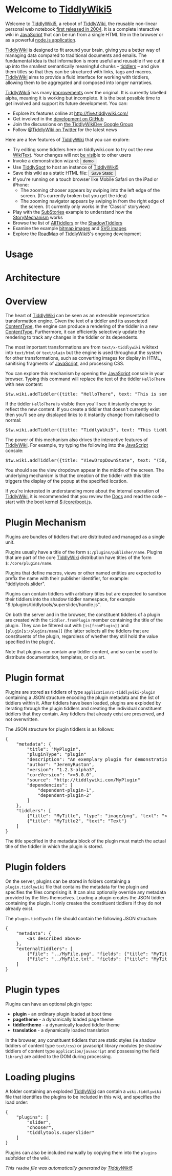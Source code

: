 <h1> Welcome to <a class='tw-tiddlylink tw-tiddlylink-internal tw-tiddlylink-missing' href='TiddlyWiki5'>TiddlyWiki5</a></h1><div class='tw-tiddler-frame' data-tiddler-target='HelloThere' data-tiddler-template='HelloThere'><p>Welcome to <a class='tw-tiddlylink tw-tiddlylink-internal tw-tiddlylink-missing' href='TiddlyWiki5'>TiddlyWiki5</a>, a reboot of <a class='tw-tiddlylink tw-tiddlylink-internal tw-tiddlylink-resolves' href='TiddlyWiki'>TiddlyWiki</a>, the reusable non-linear personal web notebook <a class='tw-tiddlylink tw-tiddlylink-internal tw-tiddlylink-resolves' href='History'>first released in 2004</a>. It is a complete interactive wiki in <a class='tw-tiddlylink tw-tiddlylink-internal tw-tiddlylink-missing' href='JavaScript'>JavaScript</a> that can be run from a single HTML file in the browser or as a powerful <a class='tw-tiddlylink tw-tiddlylink-internal tw-tiddlylink-resolves' href='node.js'>node.js application</a>.</p><p><a class='tw-tiddlylink tw-tiddlylink-internal tw-tiddlylink-resolves' href='TiddlyWiki'>TiddlyWiki</a> is designed to fit around your brain, giving you a better way of managing data compared to traditional documents and emails. The fundamental idea is that information is more useful and reusable if we cut it up into the smallest semantically meaningful chunks &ndash; <a class='tw-tiddlylink tw-tiddlylink-internal tw-tiddlylink-resolves' href='Tiddlers'>tiddlers</a> &ndash; and give them titles so that they can be structured with links, tags and macros.  <a class='tw-tiddlylink tw-tiddlylink-internal tw-tiddlylink-resolves' href='TiddlyWiki'>TiddlyWiki</a> aims to provide a fluid interface for working with tiddlers, allowing them to be aggregated and composed into longer narratives.</p><p><a class='tw-tiddlylink tw-tiddlylink-internal tw-tiddlylink-missing' href='TiddlyWiki5'>TiddlyWiki5</a> has many <a class='tw-tiddlylink tw-tiddlylink-internal tw-tiddlylink-resolves' href='Improvements'>improvements</a> over the original. It is currently labelled alpha, meaning it is working but incomplete. It is the best possible time to get involved and support its future development. You can:</p><ul><li> Explore its features online at <a class='tw-tiddlylink tw-tiddlylink-external' href='http://five.tiddlywiki.com/'>http://five.tiddlywiki.com/</a></li><li> Get involved in the <a class='tw-tiddlylink tw-tiddlylink-external' href='https://github.com/Jermolene/TiddlyWiki5'>development on GitHub</a></li><li> Join the discussions on <a class='tw-tiddlylink tw-tiddlylink-external' href='http://groups.google.com/group/TiddlyWikiDev'>the TiddlyWikiDev Google Group</a></li><li> Follow <a class='tw-tiddlylink tw-tiddlylink-external' href='http://twitter.com/#!/TiddlyWiki'>@TiddlyWiki on Twitter</a> for the latest news</li></ul><div class='tw-reveal' style='display:block;'><div class='tw-tiddler-frame' data-tiddler-target='Introduction' data-tiddler-template='Introduction'><p>Here are a few features of <a class='tw-tiddlylink tw-tiddlylink-internal tw-tiddlylink-resolves' href='TiddlyWiki'>TiddlyWiki</a> that you can explore:</p><ul><li> Try editing some tiddlers here on tiddlywiki.com to try out the new <a class='tw-tiddlylink tw-tiddlylink-internal tw-tiddlylink-resolves' href='WikiText'>WikiText</a>. Your changes will not be visible to other users</li><li> Invoke a demonstration wizard: <button class='btn btn-inverse'>demo</button></li><li> Use <a class='tw-tiddlylink tw-tiddlylink-internal tw-tiddlylink-resolves' href='TiddlySpot'>TiddlySpot</a> to host an instance of <a class='tw-tiddlylink tw-tiddlylink-internal tw-tiddlylink-missing' href='TiddlyWiki5'>TiddlyWiki5</a></li><li> Save this wiki as a static HTML file: <button class='btn'>Save Static</button></li><li> If you're running on a touch browser like Mobile Safari on the iPad or iPhone:<ul><li> The zooming chooser appears by swiping into the left edge of the screen. (It's currently broken but you get the idea)</li><li> The zooming navigator appears by swiping in from the right edge of the screen. (It currently only works in the 'Classic' storyview)</li></ul></li><li> Play with the <a class='tw-tiddlylink tw-tiddlylink-internal tw-tiddlylink-resolves' href='SubStories'>SubStories</a> example to understand how the <a class='tw-tiddlylink tw-tiddlylink-internal tw-tiddlylink-missing' href='StoryMechanism'>StoryMechanism</a> works</li><li> Browse the list of <a class='tw-tiddlylink tw-tiddlylink-internal tw-tiddlylink-resolves' href='AllTiddlers'>AllTiddlers</a> or the <a class='tw-tiddlylink tw-tiddlylink-internal tw-tiddlylink-resolves' href='ShadowTiddlers'>ShadowTiddlers</a></li><li> Examine the example <a class='tw-tiddlylink tw-tiddlylink-internal tw-tiddlylink-resolves' href='Motovun%20Jack.jpg'>bitmap images</a> and <a class='tw-tiddlylink tw-tiddlylink-internal tw-tiddlylink-resolves' href='Motovun%20Jack.svg'>SVG images</a></li><li> Explore the <a class='tw-tiddlylink tw-tiddlylink-internal tw-tiddlylink-resolves' href='RoadMap'>RoadMap</a> of <a class='tw-tiddlylink tw-tiddlylink-internal tw-tiddlylink-missing' href='TiddlyWiki5'>TiddlyWiki5</a>'s ongoing development</li></ul></div></div></div><h1> Usage</h1><div class='tw-tiddler-frame tw-tiddler-missing' data-tiddler-target='CommandLineInterface' data-tiddler-template='CommandLineInterface'></div><h1> Architecture</h1><div class='tw-tiddler-frame' data-tiddler-target='TiddlyWikiArchitecture' data-tiddler-template='TiddlyWikiArchitecture'><h1> Overview</h1><p>The heart of <a class='tw-tiddlylink tw-tiddlylink-internal tw-tiddlylink-resolves' href='TiddlyWiki'>TiddlyWiki</a> can be seen as an extensible representation transformation engine. Given the text of a tiddler and its associated <a class='tw-tiddlylink tw-tiddlylink-internal tw-tiddlylink-missing' href='ContentType'>ContentType</a>, the engine can produce a rendering of the tiddler in a new <a class='tw-tiddlylink tw-tiddlylink-internal tw-tiddlylink-missing' href='ContentType'>ContentType</a>. Furthermore, it can efficiently selectively update the rendering to track any changes in the tiddler or its dependents.</p><p>The most important transformations are from <code>text/x-tiddlywiki</code> wikitext into <code>text/html</code> or <code>text/plain</code> but the engine is used throughout the system for other transformations, such as converting images for display in HTML, sanitising fragments of <a class='tw-tiddlylink tw-tiddlylink-internal tw-tiddlylink-missing' href='JavaScript'>JavaScript</a>, and processing CSS.</p><p>You can explore this mechanism by opening the <a class='tw-tiddlylink tw-tiddlylink-internal tw-tiddlylink-missing' href='JavaScript'>JavaScript</a> console in your browser. Typing this command will replace the text of the tiddler <code>HelloThere</code> with new content:</p><pre>$tw.wiki.addTiddler({title: &quot;HelloThere&quot;, text: &quot;This is some new content&quot;});</pre><p>If the tiddler <code>HelloThere</code> is visible then you'll see it instantly change to reflect the new content. If you create a tiddler that doesn't currently exist then you'll see any displayed links to it instantly change from italicised to normal:</p><pre>$tw.wiki.addTiddler({title: &quot;TiddlyWiki5&quot;, text: &quot;This tiddler now exists&quot;});</pre><p>The power of this mechanism also drives the interactive features of <a class='tw-tiddlylink tw-tiddlylink-internal tw-tiddlylink-resolves' href='TiddlyWiki'>TiddlyWiki</a>. For example, try typing the following into the <a class='tw-tiddlylink tw-tiddlylink-internal tw-tiddlylink-missing' href='JavaScript'>JavaScript</a> console:</p><pre>$tw.wiki.addTiddler({title: &quot;ViewDropDownState&quot;, text: &quot;(50,50,200,200)&quot;});</pre><p>You should see the view dropdown appear in the middle of the screen. The underlying mechanism is that the creation of the tiddler with this title triggers the display of the popup at the specified location.</p><p>If you're interested in understanding more about the internal operation of <a class='tw-tiddlylink tw-tiddlylink-internal tw-tiddlylink-resolves' href='TiddlyWiki'>TiddlyWiki</a>, it is recommended that you review the <a class='tw-tiddlylink tw-tiddlylink-internal tw-tiddlylink-resolves' href='Docs'>Docs</a> and read the code &ndash; start with the boot kernel <a class='tw-tiddlylink tw-tiddlylink-internal tw-tiddlylink-resolves' href='%24%3A%2Fcore%2Fboot.js'>$:/core/boot.js</a>.
</p></div><h1> Plugin Mechanism</h1><div class='tw-tiddler-frame' data-tiddler-target='PluginMechanism' data-tiddler-template='PluginMechanism'><p>Plugins are bundles of tiddlers that are distributed and managed as a single unit.</p><p>Plugins usually have a title of the form <code>$:/plugins/publisher/name</code>. Plugins that are part of the core <a class='tw-tiddlylink tw-tiddlylink-internal tw-tiddlylink-resolves' href='TiddlyWiki'>TiddlyWiki</a> distribution have titles of the form <code>$:/core/plugins/name</code>.</p><p>Plugins that define macros, views or other named entities are expected to prefix the name with their publisher identifier, for example: &quot;tiddlytools.slider&quot;.</p><p>Plugins can contain tiddlers with arbitrary titles but are expected to sandbox their tiddlers into the shadow tiddler namespace, for example &quot;$:/plugins/tiddlytools/superslider/handle.js&quot;.</p><p>On both the server and in the browser, the constituent tiddlers of a plugin are created with the <code>tiddler.fromPlugin</code> member containing the title of the plugin. They can be filtered out with <code>[is[fromPlugin]]</code> and <code>[plugin[$:/plugins/name]]</code> (the latter selects all the tiddlers that are constituents of the plugin, regardless of whether they still hold the value specified in the plugin).</p><p>Note that plugins can contain any tiddler content, and so can be used to distribute documentation, templates, or clip art.</p><h1> Plugin format</h1><p>Plugins are stored as tiddlers of type <code>application/x-tiddlywiki-plugin</code> containing a JSON structure encoding the plugin metadata and the list of tiddlers within it. After tiddlers have been loaded, plugins are exploded by iterating through the plugin tiddlers and creating the individual constituent tiddlers that they contain. Any tiddlers that already exist are preserved, and not overwritten.</p><p>The JSON structure for plugin tiddlers is as follows:</p><pre>{
	&quot;metadata&quot;: {
		&quot;title&quot;: &quot;MyPlugin&quot;,
		&quot;pluginType&quot;: &quot;plugin&quot;
		&quot;description&quot;: &quot;An exemplary plugin for demonstration purposes&quot;,
		&quot;author&quot;: &quot;JeremyRuston&quot;,
		&quot;version&quot;: &quot;1.2.3-alpha3&quot;,
		&quot;coreVersion&quot;: &quot;&gt;=5.0.0&quot;,
		&quot;source&quot;: &quot;http://tiddlywiki.com/MyPlugin&quot;
		&quot;dependencies&quot;: [
			&quot;dependent-plugin-1&quot;,
			&quot;dependent-plugin-2&quot;
		]
	},
	&quot;tiddlers&quot;: [
		{&quot;title&quot;: &quot;MyTitle&quot;, &quot;type&quot;: &quot;image/png&quot;, &quot;text&quot;: &quot;&lt;base64&gt;&quot;},
		{&quot;title&quot;: &quot;MyTitle2&quot;, &quot;text&quot;: &quot;Text&quot;}
	]
}</pre><p>The title specified in the metadata block of the plugin must match the actual title of the tiddler in which the plugin is stored.</p><h1> Plugin folders</h1><p>On the server, plugins can be stored in folders containing a <code>plugin.tiddlywiki</code> file that contains the metadata for the plugin and specifies the files comprising it. It can also optionally override any metadata provided by the files themselves. Loading a plugin creates the JSON tiddler containing the plugin. It only creates the constituent tiddlers if they do not already exist.</p><p>The <code>plugin.tiddlywiki</code> file should contain the following JSON structure:</p><pre>{
	&quot;metadata&quot;: {
		&lt;as described above&gt;
	},
	&quot;externalTiddlers&quot;: [
		{&quot;file&quot;: &quot;../MyFile.png&quot;, &quot;fields&quot;: {&quot;title&quot;: &quot;MyTitle&quot;, &quot;type&quot;: &quot;image/png&quot;}},
		{&quot;file&quot;: &quot;../MyFile.txt&quot;, &quot;fields&quot;: {&quot;title&quot;: &quot;MyTitle2&quot;}}
	]
}</pre><h1> Plugin types</h1><p>Plugins can have an optional plugin type:</p><ul><li> <strong>plugin</strong> - an ordinary plugin loaded at boot time</li><li> <strong>pagetheme</strong> - a dynamically loaded page theme</li><li> <strong>tiddlertheme</strong> - a dynamically loaded tiddler theme</li><li> <strong>translation</strong> - a dynamically loaded translation</li></ul><p>In the browser, any constituent tiddlers that are static styles (ie shadow tiddlers of content type <code>text/css</code>) or javascript library modules (ie shadow tiddlers of content type <code>application/javascript</code> and possessing the field <code>library</code>) are added to the DOM during processing.</p><h1> Loading plugins</h1><p>A folder containing an exploded <a class='tw-tiddlylink tw-tiddlylink-internal tw-tiddlylink-resolves' href='TiddlyWiki'>TiddlyWiki</a> can contain a <code>wiki.tiddlywiki</code> file that identifies the plugins to be included in this wiki, and specifies the load order:</p><pre>{
	&quot;plugins&quot;: [
		&quot;slider&quot;,
		&quot;chooser&quot;,
		&quot;tiddlytools.superslider&quot;
	]
}</pre><p>Plugins can also be included manually by copying them into the <code>plugins</code> subfolder of the wiki.</p></div><p><em>This <code>readme</code> file was automatically generated by <a class='tw-tiddlylink tw-tiddlylink-internal tw-tiddlylink-missing' href='TiddlyWiki5'>TiddlyWiki5</a></em>
</p>